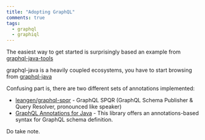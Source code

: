 ```yaml
---
title: "Adopting GraphQL"
comments: true
tags:
  - graphql
  - graphiql
---
```


The easiest way to get started is surprisingly based an example from [graphql-java-tools](https://github.com/graphql-java/graphql-java-tools/tree/master/example)

<!--more-->

graphql-java is a heavily coupled ecosystems, you have to start browsing from [graphql-java](https://github.com/graphql-java)

Confusing part is, there are two different sets of annotations implemented:

* [leangen/graphql-spqr](https://github.com/leangen/graphql-spqr) - GraphQL SPQR (GraphQL Schema Publisher & Query Resolver, pronounced like speaker) 
* [GraphQL Annotations for Java](https://github.com/graphql-java/graphql-java-annotations) - This library offers an annotations-based syntax for GraphQL schema definition.

Do take note.